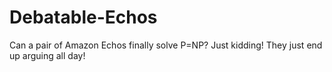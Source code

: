 # Debatable-Echos
Can a pair of Amazon Echos finally solve P=NP? Just kidding! They just end up arguing all day!
